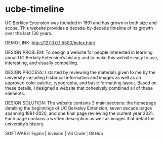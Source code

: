 # ucbe-timeline

UC Berkley Extension was founded in 1891 and has grown in both size and scope. This website provides a decade-by-decade timeline of its growth over the last 130 years.

DEMO LINK: http://127.0.0.1:5500/index.html

DESIGN PROBLEM: To design a website for people interested in learning about UC Berkely Extension’s history and to make this website easy to use, interesting, and visually compelling. 

DESIGN PROCESS: I started by reviewing the materials given to me by the university including historical information and images as well as an approved color palette, typography, and basic formatting layout. Based on these details, I designed a website that cohesively combined all of these elements.

DESIGN SOLUTION: The website contains 3 main sections: the homepage detailing the beginnings of UC Berkeley Extension, seven decade pages spanning 1891-2020, and one final page reviewing the current year 2021. Each page contains a written description as well as images that detail the university’s history.

SOFTWARE: Figma | Invision | VS Code | GitHub